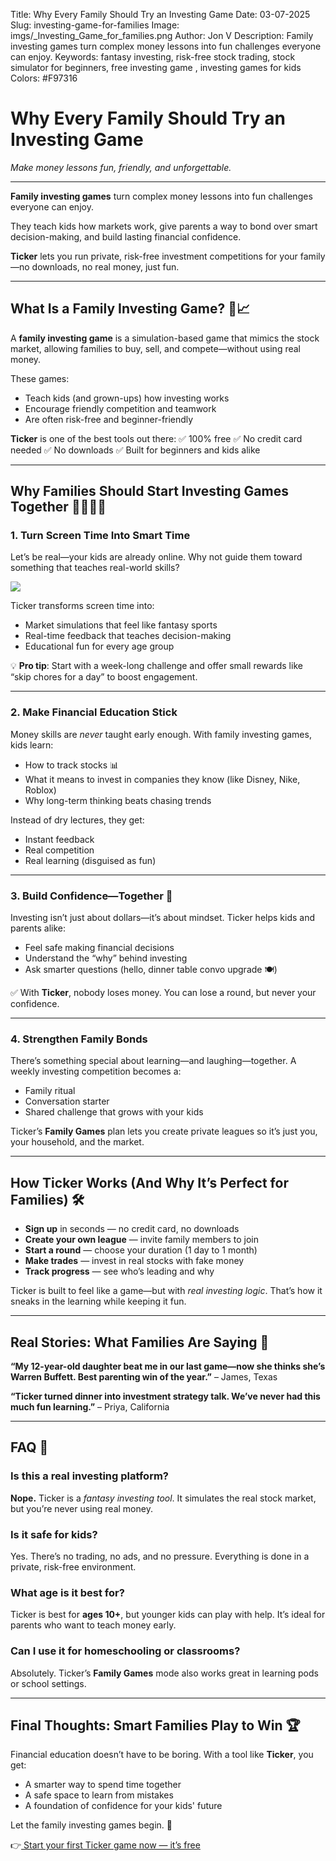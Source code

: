 Title: Why Every Family Should Try an Investing Game
Date: 03-07-2025
Slug: investing-game-for-families
Image: imgs/_Investing_Game_for_families.png
Author: Jon V
Description: Family investing games turn complex money lessons into fun challenges everyone can enjoy.
Keywords: fantasy investing, risk-free stock trading, stock simulator for beginners, free investing game , investing games for kids
Colors: #F97316

# **Why Every Family Should Try an Investing Game**

_Make money lessons fun, friendly, and unforgettable._

---

**Family investing games** turn complex money lessons into fun challenges everyone can enjoy.

They teach kids how markets work, give parents a way to bond over smart decision-making, and build lasting financial confidence.

**Ticker** lets you run private, risk-free investment competitions for your family—no downloads, no real money, just fun.

---

## **What Is a Family Investing Game? 🎲📈**

A **family investing game** is a simulation-based game that mimics the stock market, allowing families to buy, sell, and compete—without using real money.

These games:

- Teach kids (and grown-ups) how investing works
- Encourage friendly competition and teamwork
- Are often risk-free and beginner-friendly

**Ticker** is one of the best tools out there:
✅ 100% free
✅ No credit card needed
✅ No downloads
✅ Built for beginners and kids alike

---

## **Why Families Should Start Investing Games Together 👨‍👩‍👧‍👦**

### **1. Turn Screen Time Into Smart Time**

Let’s be real—your kids are already online. Why not guide them toward something that teaches real-world skills?

![](../imgs/_Investing_Game_for_families.png)

Ticker transforms screen time into:

- Market simulations that feel like fantasy sports
- Real-time feedback that teaches decision-making
- Educational fun for every age group

💡 **Pro tip**: Start with a week-long challenge and offer small rewards like “skip chores for a day” to boost engagement.

---

### **2. Make Financial Education Stick**

Money skills are _never_ taught early enough.
With family investing games, kids learn:

- How to track stocks 📊
- What it means to invest in companies they know (like Disney, Nike, Roblox)
- Why long-term thinking beats chasing trends

Instead of dry lectures, they get:

- Instant feedback
- Real competition
- Real learning (disguised as fun)

---

### **3. Build Confidence—Together 💪**

Investing isn’t just about dollars—it’s about mindset.
Ticker helps kids and parents alike:

- Feel safe making financial decisions
- Understand the “why” behind investing
- Ask smarter questions (hello, dinner table convo upgrade 🍽️)

✅ With **Ticker**, nobody loses money. You can lose a round, but never your confidence.

---

### **4. Strengthen Family Bonds**

There’s something special about learning—and laughing—together.
A weekly investing competition becomes a:

- Family ritual
- Conversation starter
- Shared challenge that grows with your kids

Ticker’s **Family Games** plan lets you create private leagues so it’s just you, your household, and the market.

---

## **How Ticker Works (And Why It’s Perfect for Families) 🛠️**

- **Sign up** in seconds — no credit card, no downloads
- **Create your own league** — invite family members to join
- **Start a round** — choose your duration (1 day to 1 month)
- **Make trades** — invest in real stocks with fake money
- **Track progress** — see who’s leading and why

Ticker is built to feel like a game—but with _real investing logic_.
That’s how it sneaks in the learning while keeping it fun.

---

## **Real Stories: What Families Are Saying 💬**

**“My 12-year-old daughter beat me in our last game—now she thinks she’s Warren Buffett. Best parenting win of the year.”** – James, Texas

**“Ticker turned dinner into investment strategy talk. We’ve never had this much fun learning.”** – Priya, California

---

## **FAQ 🧠**

### **Is this a real investing platform?**

**Nope.** Ticker is a _fantasy investing tool_. It simulates the real stock market, but you’re never using real money.

### **Is it safe for kids?**

Yes. There’s no trading, no ads, and no pressure. Everything is done in a private, risk-free environment.

### **What age is it best for?**

Ticker is best for **ages 10+**, but younger kids can play with help. It’s ideal for parents who want to teach money early.

### **Can I use it for homeschooling or classrooms?**

Absolutely. Ticker’s **Family Games** mode also works great in learning pods or school settings.

---

## **Final Thoughts: Smart Families Play to Win 🏆**

Financial education doesn’t have to be boring.
With a tool like **Ticker**, you get:

- A smarter way to spend time together
- A safe space to learn from mistakes
- A foundation of confidence for your kids' future

Let the family investing games begin. 🥇

👉[ Start your first Ticker game now — it’s free](https://heyticker.com/ "‌")
